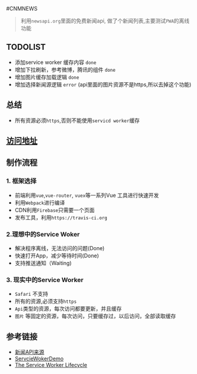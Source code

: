 #CNMNEWS


> 利用`newsapi.org`里面的免费新闻api, 做了个新闻列表,主要测试`PWA`的离线功能


## TODOLIST

- 添加service worker 缓存内容 `done`
- 增加下拉刷新，参考微博，腾讯的组件 `done`
- 增加图片缓存加载逻辑 `done`
- 增加选择新闻源逻辑 `error` (api里面的图片资源不是https,所以去掉这个功能)

## 总结

- 所有资源必须`https`,否则不能使用`servicd worker`缓存

## [访问地址](https://cnm.sb)

## 制作流程

### 1. 框架选择

- 前端利用`vue`,`vue-router`, `vuex`等一系列Vue 工具进行快速开发
- 利用`Webpack`进行编译
- CDN利用`Firebase`只需要一个页面
- 发布工具，利用`https://travis-ci.org` 

### 2.理想中的Service Woker

- 解决程序离线，无法访问的问题(Done)
- 快速打开App，减少等待时间(Done)
- 支持推送通知（Waiting)

### 3. 现实中的Service Worker

- `Safari` 不支持
- 所有的资源,必须支持`https`
- `Api`类型的资源，每次访问都要更新，并且缓存
- `图片` 等固定的资源，每次访问，只要缓存过，以后访问，全部读取缓存

## 参考链接
- [新闻API来源](https://newsapi.org/)
- [ServcieWokerDemo](https://github.com/w3c-webmob/ServiceWorkersDemos)
- [The Service Worker Lifecycle](https://developers.google.com/web/fundamentals/instant-and-offline/service-worker/lifecycle)


